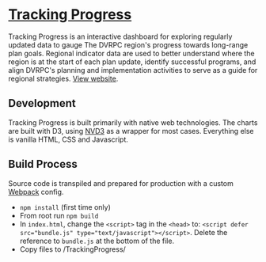 # [Tracking Progress](https://www.dvrpc.org/TrackingProgress/)
Tracking Progress is an interactive dashboard for exploring regularly updated data to gauge The DVRPC region's progress towards long-range plan goals. Regional indicator data are used to better understand where the region is at the start of each plan update, identify successful programs, and align DVRPC's planning and implementation activities to serve as a guide for regional strategies. <a href="https://www.dvrpc.org/TrackingProgress/">View website</a>.

## Development
Tracking Progress is built primarily with native web technologies. The charts are built with D3, using <a href="http://nvd3.org/">NVD3</a> as a wrapper for most cases. Everything else is vanilla HTML, CSS and Javascript.

## Build Process
Source code is transpiled and prepared for production with a custom <a href="https://webpack.js.org/">Webpack</a> config. 
- `npm install` (first time only)
- From root run `npm build`
- In `index.html`, change the `<script>` tag in the `<head>` to: `<script defer src="bundle.js" type="text/javascript"></script>`. Delete the reference to `bundle.js` at the bottom of the file.
- Copy files to /TrackingProgress/